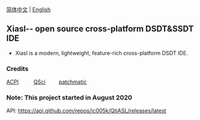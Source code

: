 [简体中文](https://github.com/ic005k/QtiASL/blob/master/READMe-cn.md) | [English](https://github.com/ic005k/QtiASL/blob/master/README.md)

## Xiasl-- open source cross-platform DSDT&SSDT IDE

* Xiasl is a modern, lightweight, feature-rich cross-platform DSDT IDE.

### Credits

[ACPI](https://acpica.org/source)&nbsp; &nbsp; &nbsp; &nbsp; &nbsp;
[QSci](https://riverbankcomputing.com/software/qscintilla/download) &nbsp; &nbsp; &nbsp; &nbsp;
[patchmatic](https://github.com/RehabMan/OS-X-MaciASL-patchmatic) &nbsp; &nbsp; &nbsp; &nbsp;

### Note: This project started in August 2020
API: https://api.github.com/repos/ic005k/QtiASL/releases/latest
